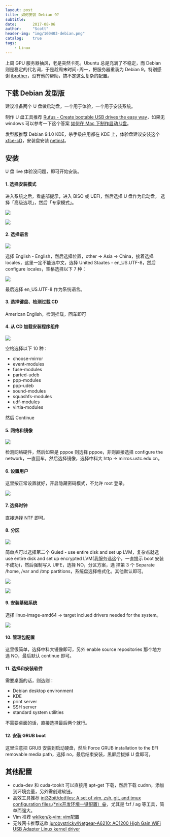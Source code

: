 ```yaml
---
layout: post
title: 如何安装 Debian 9?
subtitle:   
date:       2017-08-06
author:     "Scott"
header-img: "img/160403-debian.png"
catalog:    true
tags:
    - Linux
---
```


上周 GPU 服务器抽风，老是突然卡死。Ubuntu 总是充满了不稳定，而 Debian 则是稳定的代名词，于是趁周末时间+周一，把服务器重装为 Debian 9。特别感谢 [ibrother](https://github.com/ibrother)，没有他的帮助，搞不定这么复杂的配置。

## 下载 Debian 发型版

建议准备两个 U 盘做启动盘，一个用于体验，一个用于安装系统。

制作 U 盘工具推荐 [Rufus - Create bootable USB drives the easy way](https://rufus.akeo.ie/)，如果无 windows 可以参考一下这个答案 [如何在 Mac 下制作启动 U盘](https://www.zhihu.com/question/19630406/answer/29334393)。

发型版推荐 Debian 9.1.0 KDE，杀手级应用都在 KDE 上，体验盘建议安装这个 [xfce-cD](http://mirrors.ustc.edu.cn/debian-cd/current/arm64/iso-cd/debian-9.1.0-arm64-xfce-CD-1.iso)，安装盘安装 [netinst](http://iso.mirrors.ustc.edu.cn/debian-cd/current/arm64/iso-cd/debian-9.1.0-arm64-netinst.iso)。

## 安装

U 盘 live 体验没问题，即可开始安装。

#### 1. 选择安装模式

进入系统之后，看底部提示，进入 BISO 或 UEFI，然后选择 U 盘作为启动盘， 选择「高级选项」，然后「专家模式」。

![](http://7xjuve.com1.z0.glb.clouddn.com/170805-debian01.JPG?imageView2/2/w/800)

![](http://7xjuve.com1.z0.glb.clouddn.com/170805-debian02.JPG?imageView2/2/w/800)


#### 2. 选择语言

![](http://7xjuve.com1.z0.glb.clouddn.com/170805-debian03.JPG?imageView2/2/w/800)


选择 English - English，然后选择位置，other -> Asia -> China，接着选择 locales，这里一定不能选中文，选择 United Staates - en_US.UTF-8，然后 configure locales，空格选择以下 7 种：

![](http://7xjuve.com1.z0.glb.clouddn.com/170805-debian04.JPG?imageView2/2/w/800)

最后选择 en_US.UTF-8 作为系统语言。

#### 3. 选择键盘、检测过载 CD

American English，检测挂载，回车即可

#### 4. 从 CD 加载安装程序组件

![](http://7xjuve.com1.z0.glb.clouddn.com/170805-debian05.JPG?imageView2/2/w/800)


空格选择以下 10 种：

* choose-mirror
* event-modules
* fuse-modules
* parted-udeb
* ppp-modules
* ppp-udeb
* sound-modules
* squashfs-modules
* udf-modules
* virtia-modules

然后 Continue

#### 5. 网络和镜像

![](http://7xjuve.com1.z0.glb.clouddn.com/170805-debian06.JPG?imageView2/2/w/800)

检测网络硬件，然后如果是 pppoe 则选择 pppoe，非则直接选择 configure the network，一直回车，然后选择镜像，选择中科大 http -> mirros.ustc.edu.cn。

#### 6. 设置用户

这里按正常设置就好，开启隐藏密码模式，不允许 root 登录。

![](http://7xjuve.com1.z0.glb.clouddn.com/170805-debian07.JPG?imageView2/2/w/800)


#### 7. 选择时钟

直接选择 NTF 即可。

#### 8. 分区

![](http://7xjuve.com1.z0.glb.clouddn.com/170805-debian09.JPG?imageView2/2/w/800)

简单点可以选择第二个 Guied - use entire disk and set up LVM，复杂点就选 use entire disk and set up encrypted LVM(我服务选这个，一直提示 boot 安装不成功)，然后强制写入 UIFE，选择 NO，分区方案，选 择第 3 个 Separate /home, /var and /tmp partitions，系统盘选择格式化。其他默认即可。

![](http://7xjuve.com1.z0.glb.clouddn.com/170805-debian10.JPG?imageView2/2/w/800)

![](http://7xjuve.com1.z0.glb.clouddn.com/170805-debian11.JPG?imageView2/2/w/800)

#### 9. 安装基础系统

选择 linux-image-amd64 -> target inclued drivers needed for the system。

![](http://7xjuve.com1.z0.glb.clouddn.com/170805-debian12.JPG?imageView2/2/w/800)


#### 10. 管理包配置

这里很简单，选择中科大镜像即可，另外 enable source repositories 那个地方选 NO，最后默认 continue 即可。

#### 11. 选择和安装软件

需要桌面的话，则选则：

* Debian desktop environment
* KDE
* print server
* SSH server
* standard system utilities

不需要桌面的话，直接选择最后两个就行。

#### 12. 安装 GRUB boot

这里注意把 GRUB 安装到启动硬盘，然后 Force GRUB installation to the EFI removable media path，选择 no，最后结束安装，黑屏后拔掉 U 盘即可。

## 其他配置

* cuda-dev 和 cuda-tookit 可以直接用 apt-get 下载，然后下载 cudnn，添加到环境变量，另外需创建软链。
* 高效工具推荐 [int32bit/dotfiles: A set of vim, zsh, git, and tmux configuration files.(*nix开发环境一键配置）😀](https://github.com/int32bit/dotfiles)，尤其是 fzf / ag 等工具，简单而强大。
* Vim 推荐 [wklken/k-vim: vim配置](https://github.com/wklken/k-vim)
* 无线网卡推荐这款 [jurobystricky/Netgear-A6210: AC1200 High Gain WiFi USB Adapter Linux kernel driver](https://github.com/jurobystricky/Netgear-A6210)





